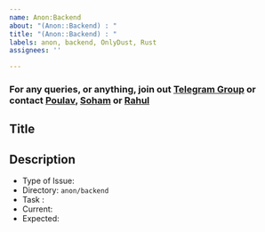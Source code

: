 ```yaml
---
name: Anon:Backend
about: "(Anon::Backend) : "
title: "(Anon::Backend) : "
labels: anon, backend, OnlyDust, Rust
assignees: ''

---
```


### For any queries, or anything, join out [Telegram Group](https://t.me/shogenlabs) or contact [Poulav](https://t.me/impoulav), [Soham](https://t.me/tosoham) or [Rahul](https://t.me/darkdanate)

<!--Enter The Title Below-->
## Title

<!--Enter The Description Below-->
## Description
 - Type of Issue:
 - Directory: `anon/backend`
 - Task :
 - Current:
 - Expected:
